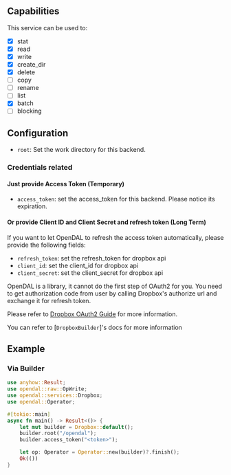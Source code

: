 ## Capabilities

This service can be used to:

- [x] stat
- [x] read
- [x] write
- [x] create_dir
- [x] delete
- [ ] copy
- [ ] rename
- [ ] list
- [x] batch
- [ ] blocking

## Configuration

- `root`: Set the work directory for this backend.

### Credentials related

#### Just provide Access Token (Temporary)

- `access_token`: set the access_token for this backend.
Please notice its expiration.

#### Or provide Client ID and Client Secret and refresh token (Long Term)

If you want to let OpenDAL to refresh the access token automatically,
please provide the following fields:

- `refresh_token`: set the refresh_token for dropbox api
- `client_id`: set the client_id for dropbox api
- `client_secret`: set the client_secret for dropbox api

OpenDAL is a library, it cannot do the first step of OAuth2 for you.
You need to get authorization code from user by calling Dropbox's authorize url
and exchange it for refresh token.

Please refer to [Dropbox OAuth2 Guide](https://www.dropbox.com/developers/reference/oauth-guide)
for more information.

You can refer to [`DropboxBuilder`]'s docs for more information

## Example

### Via Builder

```rust
use anyhow::Result;
use opendal::raw::OpWrite;
use opendal::services::Dropbox;
use opendal::Operator;

#[tokio::main]
async fn main() -> Result<()> {
    let mut builder = Dropbox::default();
    builder.root("/opendal");
    builder.access_token("<token>");

    let op: Operator = Operator::new(builder)?.finish();
    Ok(())
}
```
